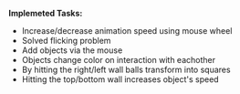 **Implemeted Tasks:**
- Increase/decrease animation speed using mouse wheel
- Solved flicking problem
- Add objects via the mouse
- Objects change color on interaction with eachother
- By hitting the right/left wall balls transform into squares
- Hitting the top/bottom wall increases object's speed
